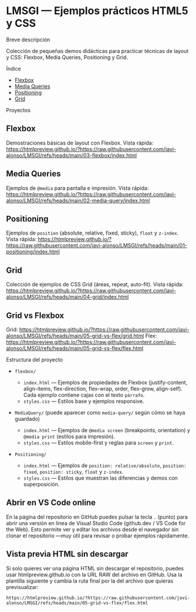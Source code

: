
# LMSGI — Ejemplos prácticos HTML5 y CSS

Breve descripción

Colección de pequeñas demos didácticas para practicar técnicas de layout y CSS: Flexbox, Media Queries, Positioning y Grid.

Índice

- [Flexbox](#flexbox)
- [Media Queries](#media-queries)
- [Positioning](#positioning)
- [Grid](#grid)

Proyectos

## Flexbox
Demostraciones básicas de layout con Flexbox. Vista rápida: https://htmlpreview.github.io/?https://raw.githubusercontent.com/javi-alonso/LMSGI/refs/heads/main/03-flexbox/index.html

## Media Queries
Ejemplos de `@media` para pantalla e impresión. Vista rápida: https://htmlpreview.github.io/?https://raw.githubusercontent.com/javi-alonso/LMSGI/refs/heads/main/02-media-query/index.html

## Positioning
Ejemplos de `position` (absolute, relative, fixed, sticky), `float` y `z-index`. Vista rápida: https://htmlpreview.github.io/?https://raw.githubusercontent.com/javi-alonso/LMSGI/refs/heads/main/01-positioning/index.html

## Grid
Colección de ejemplos de CSS Grid (áreas, repeat, auto-fit). Vista rápida: https://htmlpreview.github.io/?https://raw.githubusercontent.com/javi-alonso/LMSGI/refs/heads/main/04-grid/index.html


## Grid vs Flexbox

Grid: https://htmlpreview.github.io/?https://raw.githubusercontent.com/javi-alonso/LMSGI/refs/heads/main/05-grid-vs-flex/grid.html
Flex: https://htmlpreview.github.io/?https://raw.githubusercontent.com/javi-alonso/LMSGI/refs/heads/main/05-grid-vs-flex/flex.html

Estructura del proyecto

- `flexbox/`
	- `index.html` — Ejemplos de propiedades de Flexbox (justify-content, align-items, flex-direction, flex-wrap, order, flex-grow, align-self). Cada ejemplo contiene cajas con el texto `párrafo`.
	- `styles.css` — Estilos base y ejemplos responsive.

- `MediaQuery/` (puede aparecer como `media-query/` según cómo se haya guardado)
	- `index.html` — Ejemplos de `@media screen` (breakpoints, orientation) y `@media print` (estilos para impresión).
	- `styles.css` — Estilos mobile-first y reglas para `screen` y `print`.

- `Positioning/`
	- `index.html` — Ejemplos de `position: relative/absolute`, `position: fixed`, `position: sticky`, `float` y `z-index`.
	- `styles.css` — Estilos que muestran las diferencias y demos con superposición.


## Abrir en VS Code online

En la página del repositorio en GitHub puedes pulsar la tecla `.` (punto) para abrir una versión en línea de Visual Studio Code (github.dev / VS Code for the Web). Esto permite ver y editar los archivos desde el navegador sin clonar el repositorio —muy útil para revisar o probar ejemplos rápidamente.

## Vista previa HTML sin descargar

Si solo quieres ver una página HTML sin descargar el repositorio, puedes usar htmlpreview.github.io con la URL RAW del archivo en GitHub. Usa la plantilla siguiente y cambia la ruta final por la del archivo que quieras previsualizar:

```
https://htmlpreview.github.io/?https://raw.githubusercontent.com/javi-alonso/LMSGI/refs/heads/main/05-grid-vs-flex/flex.html
```
